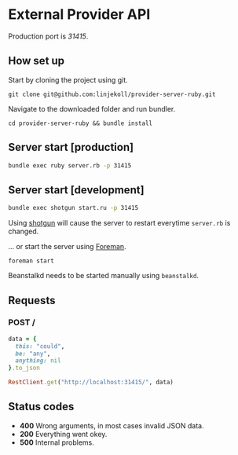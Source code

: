 # External Provider API

Production port is *31415*.

## How set up

Start by cloning the project using git.

`git clone git@github.com:linjekoll/provider-server-ruby.git`

Navigate to the downloaded folder and run bundler.

`cd provider-server-ruby && bundle install`

## Server start [production]

``` bash
bundle exec ruby server.rb -p 31415
```

## Server start [development]

``` bash
bundle exec shotgun start.ru -p 31415
```

Using [shotgun](https://rubygems.org/gems/shotgun) will cause the server to restart everytime `server.rb` is changed.

... or start the server using [Foreman](http://railscasts.com/episodes/281-foreman).

`foreman start`

Beanstalkd needs to be started manually using `beanstalkd`.

## Requests

### POST /

``` ruby
data = {
  this: "could",
  be: "any",
  anything: nil
}.to_json

RestClient.get("http://localhost:31415/", data)
```

## Status codes

- **400** Wrong arguments, in most cases invalid JSON data.
- **200** Everything went okey.
- **500** Internal problems.